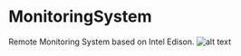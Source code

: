 # MonitoringSystem
Remote Monitoring System based on Intel Edison.
![alt text](https://github.com/mozzielol/MonitoringSystem/homePage.png)
